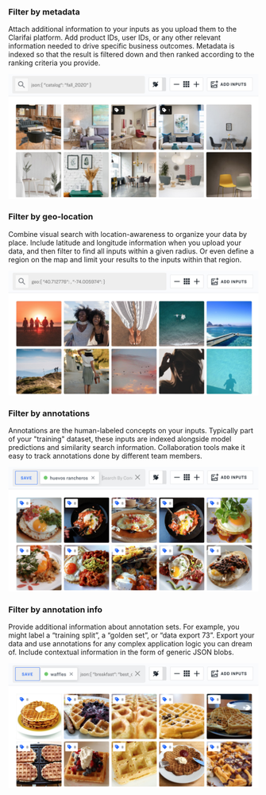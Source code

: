 ### Filter by metadata

Attach additional information to your inputs as you upload them to the Clarifai platform. Add product IDs, user IDs, or any other relevant information needed to drive specific business outcomes. Metadata is indexed so that the result is filtered down and then ranked according to the ranking criteria you provide.

![image](/images/filter_by_metadata.jpg)

### Filter by geo-location

Combine visual search with location-awareness to organize your data by place. Include latitude and longitude information when you upload your data, and then filter to find all inputs within a given radius. Or even define a region on the map and limit your results to the inputs within that region.

![image](/images/filter_by_geolocation.jpg)

### Filter by annotations

Annotations are the human-labeled concepts on your inputs. Typically part of your "training" dataset, these inputs are indexed alongside model predictions and similarity search information. Collaboration tools make it easy to track annotations done by different team members.

![image](/images/filter_by_annotations.jpg)

### Filter by annotation info

Provide additional information about annotation sets. For example, you might label a “training split”, a “golden set”, or “data export 73”. Export your data and use annotations for any complex application logic you can dream of. Include contextual information in the form of generic JSON blobs.

![image](/images/filter_by_annotation_info.jpg)
